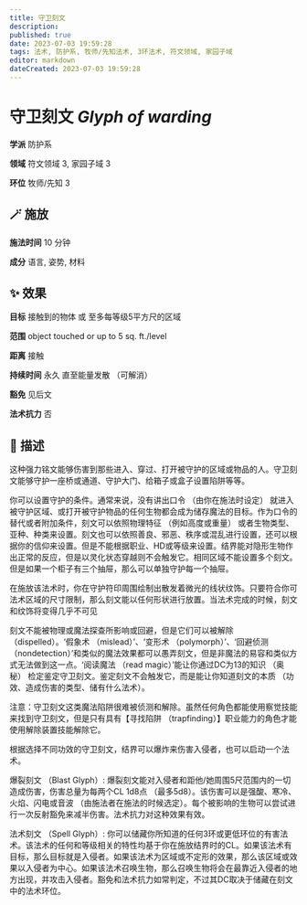 ```yaml
---
title: 守卫刻文
description: 
published: true
date: 2023-07-03 19:59:28
tags: 法术, 防护系, 牧师/先知法术, 3环法术, 符文领域, 家园子域
editor: markdown
dateCreated: 2023-07-03 19:59:28
---
```


# **守卫刻文** *Glyph of warding*

**学派** 防护系 

**领域** 符文领域 3, 家园子域 3

**环位** 牧师/先知 3

## 🪄 施放

**施法时间** 10 分钟

**成分** 语言, 姿势, 材料

## ✨ 效果 

**目标** 接触到的物体 或 至多每等级5平方尺的区域 

**范围** object touched or up to 5 sq. ft./level

**距离** 接触  

**持续时间** 永久 直至能量发散 （可解消） 

**豁免** 见后文

**法术抗力** 否

## 📖 描述

这种强力铭文能够伤害到那些进入、穿过、打开被守护的区域或物品的人。守卫刻文能够守护一座桥或通道、守护大门、给箱子或盒子设置陷阱等等。

你可以设置守护的条件。通常来说，没有讲出口令 （由你在施法时设定） 就进入被守护区域、或打开被守护物品的任何生物都会成为储存魔法的目标。作为口令的替代或者附加条件，刻文可以依照物理特征 （例如高度或重量） 或者生物类型、亚种、种类来设置。刻文也可以依照善良、邪恶、秩序或混乱进行设置，还可以根据你的信仰来设置。但是不能根据职业、HD或等级来设置。结界能对隐形生物作出正常的反应，但是以灵化状态穿越则不会触发它。相同区域不能设置多个刻文。但是如果一个柜子有三个抽屉，那么可以单独守护每一个抽屉。

在施放该法术时，你在守护符印周围绘制出散发着微光的线状纹饰。只要符合你可法术区域的尺寸限制，那么刻文能以任何形状进行放置。当法术完成的时候，刻文和纹饰将变得几乎不可见

刻文不能被物理或魔法探查所影响或回避，但是它们可以被解除 （dispelled）。‘假象术 （mislead）’、‘变形术 （polymorph）’、‘回避侦测 （nondetection）’和类似的魔法效果都可以愚弄刻文，但是非魔法的易容和类似方式无法做到这一点。‘阅读魔法 （read magic）’能让你通过DC为13的知识 （奥秘） 检定鉴定守卫刻文。鉴定刻文不会触发它，而是能让你知道刻文的本质 （功效、造成伤害的类型、储有什么法术）。

注意：守卫刻文这类魔法陷阱很难被侦测和解除。虽然任何角色都能使用察觉技能来找到守卫刻文，但是只有具有【寻找陷阱 （trapfinding）】职业能力的角色才能使用解除装置技能解除它。

根据选择不同功效的守卫刻文，结界可以爆炸来伤害入侵者，也可以启动一个法术。

爆裂刻文 （Blast Glyph）: 爆裂刻文能对入侵者和距他/她周围5尺范围内的一切造成伤害，伤害总量为每两个CL 1d8点 （最多5d8）。该伤害可以是强酸、寒冷、火焰、闪电或音波 （由施法者在施法的时候选定）。每个被影响的生物可以尝试进行一次反射豁免来减半伤害。法术抗力对这种效果有效。

法术刻文 （Spell Glyph）: 你可以储藏你所知道的任何3环或更低环位的有害法术。该法术的任何和等级相关的特性均基于你在施放结界时的CL。如果该法术有目标，那么目标就是入侵者。如果该法术为区域或不定形的效果，那么该区域或效果以入侵者为中心。如果该法术召唤生物，那么召唤生物将会在最靠近入侵者的地方出现，并攻击入侵者。豁免和法术抗力如常判定，不过其DC取决于储藏在刻文中的法术环位。
    